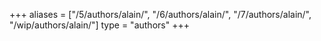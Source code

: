 +++
aliases = ["/5/authors/alain/", "/6/authors/alain/", "/7/authors/alain/", "/wip/authors/alain/"]
type = "authors"
+++
